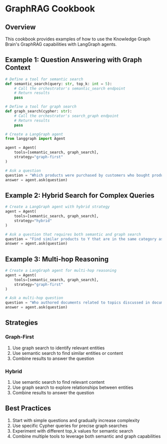 # GraphRAG Cookbook

## Overview

This cookbook provides examples of how to use the Knowledge Graph Brain's GraphRAG capabilities with LangGraph agents.

## Example 1: Question Answering with Graph Context

```python
# Define a tool for semantic search
def semantic_search(query: str, top_k: int = 5):
    # Call the orchestrator's semantic_search endpoint
    # Return results
    pass

# Define a tool for graph search
def graph_search(cypher: str):
    # Call the orchestrator's search_graph endpoint
    # Return results
    pass

# Create a LangGraph agent
from langgraph import Agent

agent = Agent(
    tools=[semantic_search, graph_search],
    strategy="graph-first"
)

# Ask a question
question = "Which products were purchased by customers who bought product X?"
answer = agent.ask(question)
```

## Example 2: Hybrid Search for Complex Queries

```python
# Create a LangGraph agent with hybrid strategy
agent = Agent(
    tools=[semantic_search, graph_search],
    strategy="hybrid"
)

# Ask a question that requires both semantic and graph search
question = "Find similar products to Y that are in the same category as product X"
answer = agent.ask(question)
```

## Example 3: Multi-hop Reasoning

```python
# Create a LangGraph agent for multi-hop reasoning
agent = Agent(
    tools=[semantic_search, graph_search],
    strategy="graph-first"
)

# Ask a multi-hop question
question = "Who authored documents related to topics discussed in document Z?"
answer = agent.ask(question)
```

## Strategies

### Graph-First

1. Use graph search to identify relevant entities
2. Use semantic search to find similar entities or content
3. Combine results to answer the question

### Hybrid

1. Use semantic search to find relevant content
2. Use graph search to explore relationships between entities
3. Combine results to answer the question

## Best Practices

1. Start with simple questions and gradually increase complexity
2. Use specific Cypher queries for precise graph searches
3. Experiment with different top_k values for semantic search
4. Combine multiple tools to leverage both semantic and graph capabilities